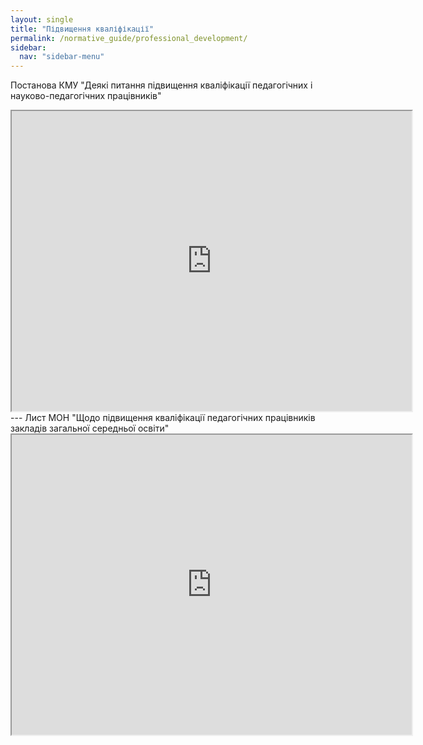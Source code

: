 ```yaml
---
layout: single
title: "Підвищення кваліфікації"
permalink: /normative_guide/professional_development/
sidebar:
  nav: "sidebar-menu"
---
```

Постанова КМУ "Деякі питання підвищення кваліфікації педагогічних і науково-педагогічних працівників"
<iframe src="https://drive.google.com/file/d/1Sf7Jpp3B-0YszAeXNtmksyEwZuW14AV_/preview" width="640" height="480"></iframe>
---
Лист МОН "Щодо підвищення кваліфікації педагогічних працівників закладів загальної середньої освіти"
<iframe src="https://drive.google.com/file/d/1MZrSxROFWmdDsUA0US_wYfc5yY6xu5LN/preview" width="640" height="480"></iframe>
